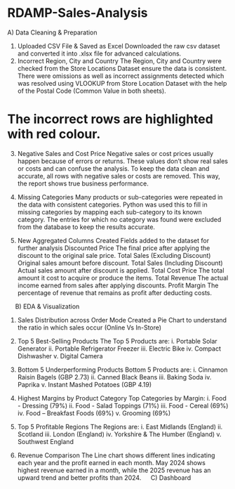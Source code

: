 # RDAMP-Sales-Analysis
A) Data Cleaning & Preparation
1.	Uploaded CSV File & Saved as Excel
Downloaded the raw csv dataset and converted it into .xlsx file for advanced calculations.
2.	Incorrect Region, City and Country
The Region, City and Country were checked from the Store Locations Dataset ensure the data is consistent. There were omissions as well as incorrect assignments detected which was resolved using VLOOKUP from Store Location Dataset with the help of the Postal Code (Common Value in both sheets).
# The incorrect rows are highlighted with red colour.
3.	Negative Sales and Cost Price
Negative sales or cost prices usually happen because of errors or returns. These values don’t show real sales or costs and can confuse the analysis.
To keep the data clean and accurate, all rows with negative sales or costs are removed. This way, the report shows true business performance.

4.	Missing Categories
Many products or sub-categories were repeated in the data with consistent categories. Python was used this to fill in missing categories by mapping each sub-category to its known category. The entries for which no category was found were excluded from the database to keep the results accurate.
5.	New Aggregated Columns Created
Fields added to the dataset for further analysis
Discounted Price	The final price after applying the discount to the original sale price.
Total Sales (Excluding Discount)	Original sales amount before discount.
Total Sales (Including Discount)	Actual sales amount after discount is applied.
Total Cost Price	The total amount it cost to acquire or produce the items.
Total Revenue	The actual income earned from sales after applying discounts.
Profit Margin	The percentage of revenue that remains as profit after deducting costs.

 
B) EDA & Visualization
1.	Sales Distribution across Order Mode
Created a Pie Chart to understand the ratio in which sales occur (Online Vs In-Store)

2.	Top 5 Best-Selling Products
The Top 5 Products are:
i.	Portable Solar Generator
ii.	Portable Refrigerator Freezer
iii.	Electric Bike
iv.	Compact Dishwasher
v.	Digital Camera

3.	Bottom 5 Underperforming Products
Bottom 5 Products are:
i.	Cinnamon Raisin Bagels (GBP 2.73)
ii.	Canned Black Beans
iii.	Baking Soda
iv.	Paprika
v.	Instant Mashed Potatoes (GBP 4.19)

4.	Highest Margins by Product Category
Top Categories by Margin:
i.	Food - Dressing (79%)
ii.	Food - Salad Toppings (71%)
iii.	Food - Cereal (69%)
iv.	Food – Breakfast Foods (69%)
v.	Grooming (69%)

5.	Top 5 Profitable Regions
The Regions are:
i.	East Midlands (England)
ii.	Scotland
iii.	London (England)
iv.	Yorkshire & The Humber (England)
v.	Southwest England

6.	Revenue Comparison
The Line chart shows different lines indicating each year and the profit earned in each month. May 2024 shows highest revenue earned in a month, while the 2025 revenue has an upward trend and better profits than 2024.
 
C) Dashboard
